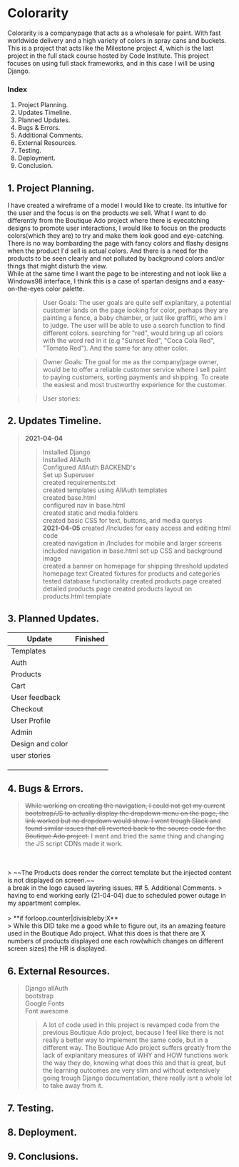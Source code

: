 
# Colorarity

Colorarity is a companypage that acts as a wholesale for paint. With fast worldwide delivery and a high variety of colors in spray cans and buckets. This is a project that acts like the Milestone project 4, which is the 
last project in the full stack course hosted by Code Institute. This project focuses on using full stack frameworks, and in this case I will be using Django.


### Index
1. Project Planning.
2. Updates Timeline.
3. Planned Updates.
4. Bugs & Errors.
5. Additional Comments.
6. External Resources.
7. Testing.
8. Deployment.
9. Conclusion.


## 1. Project Planning.
I have created a wireframe of a model I would like to create. Its intuitive for the user and the focus is on the products we sell. What I want to do differently from the Boutique Ado project where there is eyecatching designs to promote user interactions, I would like to focus on the products colors(which they are) to try and make them look good and eye-catching.<br>
There is no way bombarding the page with fancy colors and flashy designs when the product I'd sell is actual colors. And there is a need for the products to be seen clearly and not polluted by background colors and/or things that might disturb the view.<br>
While at the same time I want the page to be interesting and not look like a Windows98 interface, I think this is a case of spartan designs and a easy-on-the-eyes color palette. 

>> User Goals:
The user goals are quite self explanitary, a potential customer lands on the page looking for color, perhaps they are painting a fence, a baby chamber, or just like graffiti, who am I to judge. The user will be able to use a search function to find different colors. searching for "red", would bring up all colors with the word red in it (e.g "Sunset Red", "Coca Cola Red", "Tomato Red"). And the same for any other color. 

>> Owner Goals:
The goal for me as the company/page owner, would be to offer a reliable customer service where I sell paint to paying customers, sorting payments and shipping. To create the easiest and most trustworthy experience for the customer.

>> User stories:
## 2. Updates Timeline.
> **2021-04-04**
>> Installed Django <br>
>> Installed AllAuth  <br>
>> Configured AllAuth BACKEND's <br>
>> Set up Superuser<br>
>> created requirements.txt<br>
>> created templates using AllAuth templates<br>
>> created base.html<br>
>> configured nav in base.html<br>
>> created static and media folders<br>
>> created basic CSS for text, buttons, and media querys<br>
> **2021-04-05**
>> created /Includes for easy access and editing html code<br>
>> created navigation in /Includes for mobile and larger screens<br>
>> included navigation in base.html
>> set up CSS and background image<br>
>> created a banner on homepage for shipping threshold
>> updated homepage text
>> Created fixtures for products and categories
>> tested database functionality
>> created products page
>> created detailed products page
>> created products layout on products.html template
>>

## 3. Planned Updates.
|  Update | Finished |
|---|---|
| Templates  |  |
|  Auth  |   |
|  Products |   |
| Cart  |   |
| User feedback  |   |
| Checkout  |   |
| User Profile  |   |
| Admin  |   |
|  Design and color |   |
|  user stories |   |
|   |   |
|   |   |
|   |   |
## 4. Bugs & Errors.
> ~~While working on creating the navigation, I could not get my current bootstrap/JS to actually display the dropdown menu on the page, the link worked but no dropdown would show.
I went trough Slack and found similar issues that all reverted back to the source code for the Boutique Ado project.~~ I went and tried the same thing and changing the JS script CDNs 
made it work. 
<br>
<br>
> ~~The Products does render the correct template but the injected content is not displayed on screen.~~<br>
a break in the logo caused layering issues.
## 5. Additional Comments.
> having to end working early (21-04-04) due to scheduled power outage in my appartment complex. <br> <br>
> **if forloop.counter|divisibleby:X** <br>
> While this DID take me a good while to figure out, its an amazing feature used in the Boutique Ado project.
What this does is that there are X numbers of products displayed one each row(which changes on different screen sizes)
the HR is displayed.

## 6. External Resources.
> Django allAuth<br>
> bootstrap<br>
> Google Fonts<BR>
> Font awesome<br>
>> A lot of code used in this project is revamped code from the previous Boutique Ado project, because I feel like there is not really a better way to implement the same code, but in a different way.
>> The Boutique Ado project suffers greatly from the lack of explanitary measures of WHY and HOW functions work the way they do, knowing what does this and that is great, but the learning outcomes are very slim
>> and without extensively going trough Django documentation, there really isnt a whole lot to take away from it. 
## 7. Testing.
## 8. Deployment.
## 9. Conclusions.
